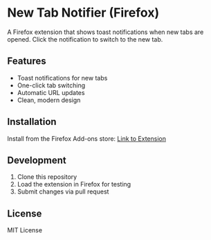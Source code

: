 # New Tab Notifier (Firefox)

A Firefox extension that shows toast notifications when new tabs are opened. Click the notification to switch to the new tab.

## Features
- Toast notifications for new tabs
- One-click tab switching
- Automatic URL updates
- Clean, modern design

## Installation
Install from the Firefox Add-ons store: [Link to Extension](https://addons.mozilla.org/en-US/firefox/addon/new-tab-notifier)

## Development
1. Clone this repository
2. Load the extension in Firefox for testing
3. Submit changes via pull request

## License
MIT License